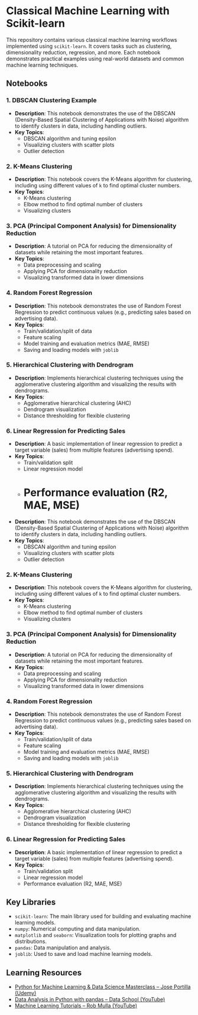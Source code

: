 # Classical Machine Learning with Scikit-learn

This repository contains various classical machine learning workflows implemented using `scikit-learn`. It covers tasks
such as clustering, dimensionality reduction, regression, and more. Each notebook demonstrates practical examples using
real-world datasets and common machine learning techniques.

## Notebooks

### 1. **DBSCAN Clustering Example**

- **Description**: This notebook demonstrates the use of the DBSCAN (Density-Based Spatial Clustering of Applications
  with Noise) algorithm to identify clusters in data, including handling outliers.
- **Key Topics**:
    - DBSCAN algorithm and tuning epsilon
    - Visualizing clusters with scatter plots
    - Outlier detection

### 2. **K-Means Clustering**

- **Description**: This notebook covers the K-Means algorithm for clustering, including using different values of `k` to
  find optimal cluster numbers.
- **Key Topics**:
    - K-Means clustering
    - Elbow method to find optimal number of clusters
    - Visualizing clusters

### 3. **PCA (Principal Component Analysis) for Dimensionality Reduction**

- **Description**: A tutorial on PCA for reducing the dimensionality of datasets while retaining the most important
  features.
- **Key Topics**:
    - Data preprocessing and scaling
    - Applying PCA for dimensionality reduction
    - Visualizing transformed data in lower dimensions

### 4. **Random Forest Regression**

- **Description**: This notebook demonstrates the use of Random Forest Regression to predict continuous values (e.g.,
  predicting sales based on advertising data).
- **Key Topics**:
    - Train/validation/split of data
    - Feature scaling
    - Model training and evaluation metrics (MAE, RMSE)
    - Saving and loading models with `joblib`

### 5. **Hierarchical Clustering with Dendrogram**

- **Description**: Implements hierarchical clustering techniques using the agglomerative clustering algorithm and
  visualizing the results with dendrograms.
- **Key Topics**:
    - Agglomerative hierarchical clustering (AHC)
    - Dendrogram visualization
    - Distance thresholding for flexible clustering

### 6. **Linear Regression for Predicting Sales**

- **Description**: A basic implementation of linear regression to predict a target variable (sales) from multiple
  features (advertising spend).
- **Key Topics**:
    - Train/validation split
    - Linear regression model
    - Performance evaluation (R2, MAE, MSE)
      =======
- **Description**: This notebook demonstrates the use of the DBSCAN (Density-Based Spatial Clustering of Applications
  with Noise) algorithm to identify clusters in data, including handling outliers.
- **Key Topics**:
    - DBSCAN algorithm and tuning epsilon
    - Visualizing clusters with scatter plots
    - Outlier detection

### 2. **K-Means Clustering**

- **Description**: This notebook covers the K-Means algorithm for clustering, including using different values of `k` to
  find optimal cluster numbers.
- **Key Topics**:
    - K-Means clustering
    - Elbow method to find optimal number of clusters
    - Visualizing clusters

### 3. **PCA (Principal Component Analysis) for Dimensionality Reduction**

- **Description**: A tutorial on PCA for reducing the dimensionality of datasets while retaining the most important
  features.
- **Key Topics**:
    - Data preprocessing and scaling
    - Applying PCA for dimensionality reduction
    - Visualizing transformed data in lower dimensions

### 4. **Random Forest Regression**

- **Description**: This notebook demonstrates the use of Random Forest Regression to predict continuous values (e.g.,
  predicting sales based on advertising data).
- **Key Topics**:
    - Train/validation/split of data
    - Feature scaling
    - Model training and evaluation metrics (MAE, RMSE)
    - Saving and loading models with `joblib`

### 5. **Hierarchical Clustering with Dendrogram**

- **Description**: Implements hierarchical clustering techniques using the agglomerative clustering algorithm and
  visualizing the results with dendrograms.
- **Key Topics**:
    - Agglomerative hierarchical clustering (AHC)
    - Dendrogram visualization
    - Distance thresholding for flexible clustering

### 6. **Linear Regression for Predicting Sales**

- **Description**: A basic implementation of linear regression to predict a target variable (sales) from multiple
  features (advertising spend).
- **Key Topics**:
    - Train/validation split
    - Linear regression model
    - Performance evaluation (R2, MAE, MSE)

## Key Libraries

- `scikit-learn`: The main library used for building and evaluating machine learning models.
- `numpy`: Numerical computing and data manipulation.
- `matplotlib` and `seaborn`: Visualization tools for plotting graphs and distributions.
- `pandas`: Data manipulation and analysis.
- `joblib`: Used to save and load machine learning models.

## Learning Resources

- [Python for Machine Learning & Data Science Masterclass – Jose Portilla (Udemy)](https://www.udemy.com/course/python-for-machine-learning-data-science-masterclass)
- [Data Analysis in Python with pandas – Data School (YouTube)](https://www.youtube.com/playlist?list=PL5-da3qGB5ICCsgW1MxlZ0Hq8LL5U3u9y)
- [Machine Learning Tutorials – Rob Mulla (YouTube)](https://www.youtube.com/playlist?list=PL7RwtdVQXQ8o6CYe1Teo7FzkrQQoT0c9i)
